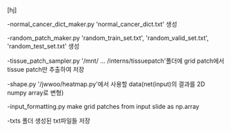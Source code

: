 [hj]

 -normal_cancer_dict_maker.py
    'normal_cancer_dict.txt' 생성

 -random_patch_maker.py
    'random_train_set.txt', 'random_valid_set.txt', 'random_test_set.txt' 생성

 -tissue_patch_sampler.py
    '/mnt/ ... /interns/tissuepatch'폴더에 grid patch에서 tissue patch만 추출하여 저장

 -shape.py
    '/jwwoo/heatmap.py'에서 사용할 data(net(input)의 결과를 2D numpy array로 변형)
 
 -input_formatting.py
    make grid patches from input slide as np.array 
    
 -txts 폴더
    생성된 txt파일들 저장
